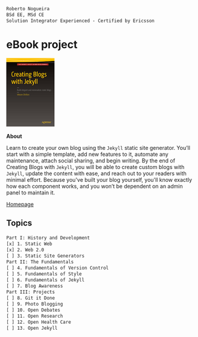 ```
Roberto Nogueira  
BSd EE, MSd CE
Solution Integrator Experienced - Certified by Ericsson
```
# eBook project

![ebook image](images/ebook.png)

**About**

Learn to create your own blog using the `Jekyll` static site generator. You’ll start with a simple template, add new features to it, automate any maintenance, attach social sharing, and begin writing. By the end of Creating Blogs with `Jekyll`, you will be able to create custom blogs with `Jekyll`, update the content with ease, and reach out to your readers with minimal effort. Because you've built your blog yourself, you'll know exactly how each component works, and you won’t be dependent on an admin panel to maintain it.

[Homepage](http://www.apress.com/us/book/9781484214657)

## Topics
```
Part I: History and Development
[x] 1. Static Web
[x] 2. Web 2.0
[ ] 3. Static Site Generators
Part II: The Fundamentals
[ ] 4. Fundamentals of Version Control
[ ] 5. Fundamentals of Style
[ ] 6. Fundamentals of Jekyll
[ ] 7. Blog Awareness
Part III: Projects
[ ] 8. Git it Done
[ ] 9. Photo Blogging
[ ] 10. Open Debates
[ ] 11. Open Research
[ ] 12. Open Health Care
[ ] 13. Open Jekyll
```
